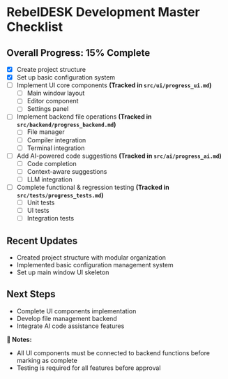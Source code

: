 # **RebelDESK Development Master Checklist**
## **Overall Progress: 15% Complete**

- [x] Create project structure
- [x] Set up basic configuration system
- [ ] Implement UI core components **(Tracked in `src/ui/progress_ui.md`)**
  - [ ] Main window layout
  - [ ] Editor component
  - [ ] Settings panel
- [ ] Implement backend file operations **(Tracked in `src/backend/progress_backend.md`)**
  - [ ] File manager
  - [ ] Compiler integration
  - [ ] Terminal integration
- [ ] Add AI-powered code suggestions **(Tracked in `src/ai/progress_ai.md`)**
  - [ ] Code completion
  - [ ] Context-aware suggestions
  - [ ] LLM integration
- [ ] Complete functional & regression testing **(Tracked in `src/tests/progress_tests.md`)**
  - [ ] Unit tests
  - [ ] UI tests
  - [ ] Integration tests

## **Recent Updates**
- Created project structure with modular organization
- Implemented basic configuration management system
- Set up main window UI skeleton

## **Next Steps**
- Complete UI components implementation
- Develop file management backend
- Integrate AI code assistance features

**📝 Notes:**  
- All UI components must be connected to backend functions before marking as complete
- Testing is required for all features before approval
